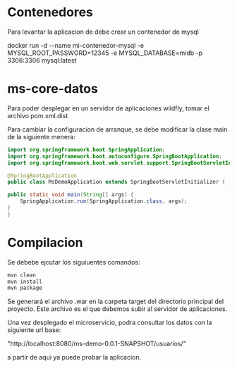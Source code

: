 # Contenedores
Para levantar la aplicacion de debe crear un contenedor de mysql

docker run -d --name mi-contenedor-mysql -e MYSQL_ROOT_PASSWORD=12345 -e MYSQL_DATABASE=midb -p 3306:3306 mysql:latest


# ms-core-datos
Para poder desplegar en un servidor de aplicaciones wildfly, tomar el archivo pom.xml.dist

Para cambiar la configuracion de arranque, se debe modificar la clase main de la siguiente menera:

```java
import org.springframework.boot.SpringApplication;
import org.springframework.boot.autoconfigure.SpringBootApplication;
import org.springframework.boot.web.servlet.support.SpringBootServletInitializer;

@SpringBootApplication
public class MsDemoApplication extends SpringBootServletInitializer {

public static void main(String[] args) {
    SpringApplication.run(SpringApplication.class, args);
}
}
```
# Compilacion

Se debebe ejcutar los siguiuentes comandos:
```bash
mvn clean
mvn install
mvn package
```
Se generará el archivo .war en la carpeta target del directorio principal del proyecto. Este archivo es el que debemos subir al servidor de aplicaciones.

Una vez desplegado el microservicio, podra consultar los datos con la siguiente url base:

"http://localhost:8080/ms-demo-0.0.1-SNAPSHOT/usuarios/"

a partir de aqui ya puede probar la aplicacion.
